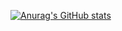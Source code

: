 [![Anurag's GitHub stats](https://github-readme-stats.vercel.app/api?username=JulianBarraganGanuraghazra)](https://github.com/anuraghazra/github-readme-stats)
